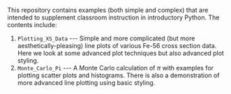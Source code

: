 This repository contains examples (both simple and complex) that are intended to
supplement classroom instruction in introductory Python.  The contents include:

1. `Plotting_XS_Data` --- Simple and more complicated (but more aesthetically-pleasing) line plots of various Fe-56 cross section data.  Here we look at some advanced plot techniques but also advanced plot styling.
2. `Monte_Carlo_Pi` --- A Monte Carlo calculation of $\pi$ with examples for plotting scatter plots and histograms.  There is also a demonstration of more advanced line plotting using basic styling.